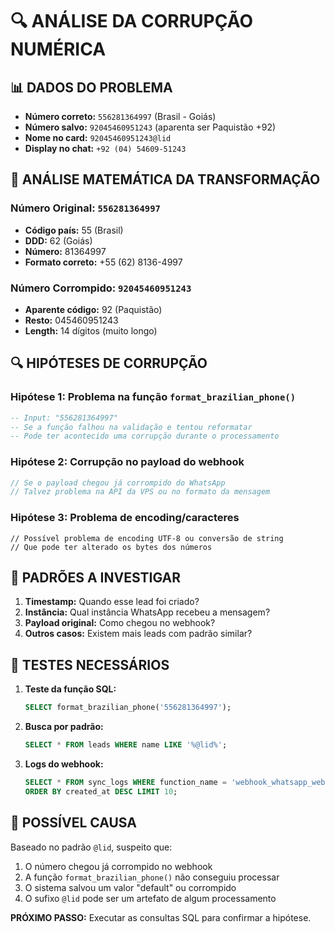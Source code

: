 # 🔍 ANÁLISE DA CORRUPÇÃO NUMÉRICA

## 📊 **DADOS DO PROBLEMA**
- **Número correto:** `556281364997` (Brasil - Goiás)
- **Número salvo:** `92045460951243` (aparenta ser Paquistão +92)
- **Nome no card:** `92045460951243@lid`
- **Display no chat:** `+92 (04) 54609-51243`

## 🧮 **ANÁLISE MATEMÁTICA DA TRANSFORMAÇÃO**

### Número Original: `556281364997`
- **Código país:** 55 (Brasil)
- **DDD:** 62 (Goiás)
- **Número:** 81364997
- **Formato correto:** +55 (62) 8136-4997

### Número Corrompido: `92045460951243`
- **Aparente código:** 92 (Paquistão)
- **Resto:** 045460951243
- **Length:** 14 dígitos (muito longo)

## 🔍 **HIPÓTESES DE CORRUPÇÃO**

### Hipótese 1: Problema na função `format_brazilian_phone()`
```sql
-- Input: "556281364997"
-- Se a função falhou na validação e tentou reformatar
-- Pode ter acontecido uma corrupção durante o processamento
```

### Hipótese 2: Corrupção no payload do webhook
```javascript
// Se o payload chegou já corrompido do WhatsApp
// Talvez problema na API da VPS ou no formato da mensagem
```

### Hipótese 3: Problema de encoding/caracteres
```
// Possível problema de encoding UTF-8 ou conversão de string
// Que pode ter alterado os bytes dos números
```

## 🎯 **PADRÕES A INVESTIGAR**

1. **Timestamp:** Quando esse lead foi criado?
2. **Instância:** Qual instância WhatsApp recebeu a mensagem?
3. **Payload original:** Como chegou no webhook?
4. **Outros casos:** Existem mais leads com padrão similar?

## 🧪 **TESTES NECESSÁRIOS**

1. **Teste da função SQL:**
   ```sql
   SELECT format_brazilian_phone('556281364997');
   ```

2. **Busca por padrão:**
   ```sql
   SELECT * FROM leads WHERE name LIKE '%@lid%';
   ```

3. **Logs do webhook:**
   ```sql
   SELECT * FROM sync_logs WHERE function_name = 'webhook_whatsapp_web'
   ORDER BY created_at DESC LIMIT 10;
   ```

## 🚨 **POSSÍVEL CAUSA**

Baseado no padrão `@lid`, suspeito que:
1. O número chegou já corrompido no webhook
2. A função `format_brazilian_phone()` não conseguiu processar
3. O sistema salvou um valor "default" ou corrompido
4. O sufixo `@lid` pode ser um artefato de algum processamento

**PRÓXIMO PASSO:** Executar as consultas SQL para confirmar a hipótese.